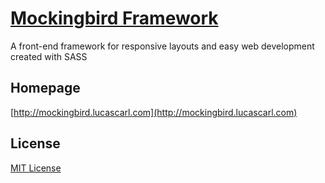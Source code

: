 # [Mockingbird Framework](http://mockingbird.lucascarl.com)

A front-end framework for responsive layouts and easy web development created with SASS


## Homepage

[http://mockingbird.lucascarl.com](http://mockingbird.lucascarl.com)


## License

[MIT License](https://github.com/lucas-carl/mockingbird/LICENSE)
